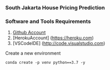 ### South Jakarta House Pricing Prediction

### Software and Tools Requirements

1. [Github Account](https://github.com)
2. [HerokuAccount] (https://heroku.com)
3. [VSCodeIDE] (http://code.visualstudio.com)

Create a new environment

```
conda create -p venv python==3.7 -y
```
